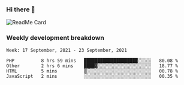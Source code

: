 ### Hi there 👋

<!--
**itzcy/itzcy** is a ✨ _special_ ✨ repository because its `README.md` (this file) appears on your GitHub profile.

Here are some ideas to get you started:

- 🔭 I’m currently working on ...
- 🌱 I’m currently learning ...
- 👯 I’m looking to collaborate on ...
- 🤔 I’m looking for help with ...
- 💬 Ask me about ...
- 📫 How to reach me: ...
- 😄 Pronouns: ...
- ⚡ Fun fact: ...
-->
![ReadMe Card](https://github-readme-stats.vercel.app/api?username=itzcy&show_icons=true&title_color=2d3198&icon_color=797cb8&text_color=24292e&bg_color=f6f8fa)

### Weekly development breakdown
<!--START_SECTION:waka-->
```text
Week: 17 September, 2021 - 23 September, 2021

PHP          8 hrs 59 mins   ████████████████████░░░░░   80.08 % 
Other        2 hrs 6 mins    ████▓░░░░░░░░░░░░░░░░░░░░   18.77 % 
HTML         5 mins          ▒░░░░░░░░░░░░░░░░░░░░░░░░   00.78 % 
JavaScript   2 mins          ░░░░░░░░░░░░░░░░░░░░░░░░░   00.35 % 
```
<!--END_SECTION:waka-->
